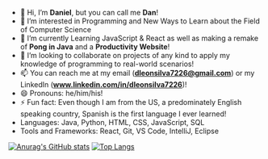 - 👋 Hi, I’m **Daniel**, but you can call me **Dan**!
- 👀 I’m interested in Programming and New Ways to Learn about the Field of Computer Science
- 🌱 I’m currently Learning JavaScript & React as well as making a remake of **Pong in Java** and a **Productivity Website**!
- 💞️ I’m looking to collaborate on projects of any kind to apply my knowledge of programming to real-world scenarios!
- 📫 You can reach me at my email (**dleonsilva7226@gmail.com**) or my LinkedIn (**www.linkedin.com/in/dleonsilva7226**)!
- 😄 Pronouns: he/him/his!
- ⚡ Fun fact: Even though I am from the US, a predominately English speaking country, Spanish is the first language I ever learned!
- Languages: Java, Python, HTML, CSS, JavaScript, SQL
- Tools and Frameworks: React, Git, VS Code, IntelliJ, Eclipse

[![Anurag's GitHub stats](https://github-readme-stats.vercel.app/api?username=dleonsilva7226)](https://github.com/dleonsilva7226/github-readme-stats)
[![Top Langs](https://github-readme-stats.vercel.app/api/top-langs/?username=dleonsilva7226)](https://github.com/dleonsilva7226/github-readme-stats)




<!---
dleonsilva7226/dleonsilva7226 is a ✨ special ✨ repository because its `README.md` (this file) appears on your GitHub profile.
You can click the Preview link to take a look at your changes.
--->
